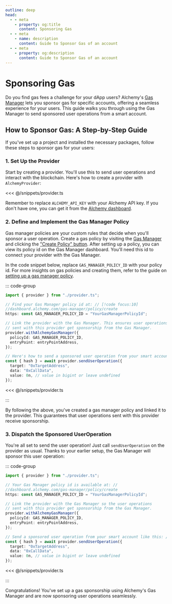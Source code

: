 ```yaml
---
outline: deep
head:
  - - meta
    - property: og:title
      content: Sponsoring Gas
  - - meta
    - name: description
      content: Guide to Sponsor Gas of an account
  - - meta
    - property: og:description
      content: Guide to Sponsor Gas of an account
---
```


# Sponsoring Gas

Do you find gas fees a challenge for your dApp users? Alchemy's [Gas Manager](https://dashboard.alchemy.com/gas-manager) lets you sponsor gas for specific accounts, offering a seamless experience for your users. This guide walks you through using the Gas Manager to send sponsored user operations from a smart account.

## How to Sponsor Gas: A Step-by-Step Guide

If you've set up a project and installed the necessary packages, follow these steps to sponsor gas for your users:

### 1. Set Up the Provider

Start by creating a provider. You'll use this to send user operations and interact with the blockchain. Here's how to create a provider with `AlchemyProvider`:

<<< @/snippets/provider.ts

Remember to replace `ALCHEMY_API_KEY` with your Alchemy API key. If you don't have one, you can get it from the [Alchemy dashboard](https://dashboard.alchemy.com/).

### 2. Define and Implement the Gas Manager Policy

Gas manager policies are your custom rules that decide when you'll sponsor a user operation. Create a gas policy by visiting the [Gas Manager](https://dashboard.alchemy.com/gas-manager) and clicking the ["Create Policy" button](https://dashboard.alchemy.com/gas-manager/policy/create). After setting up a policy, you can view its policy id on the Gas Manager dashboard. You'll need this id to connect your provider with the Gas Manager.

In the code snippet below, replace `GAS_MANAGER_POLICY_ID` with your policy id. For more insights on gas policies and creating them, refer to the guide on [setting up a gas manager policy](https://docs.alchemy.com/docs/setup-a-gas-manager-policy).

::: code-group

```ts [sponsor-gas.ts]
import { provider } from "./provider.ts";

// Find your Gas Manager policy id at: // [!code focus:10]
//dashboard.alchemy.com/gas-manager/policy/create
https: const GAS_MANAGER_POLICY_ID = "YourGasManagerPolicyId";

// Link the provider with the Gas Manager. This ensures user operations
// sent with this provider get sponsorship from the Gas Manager.
provider.withAlchemyGasManager({
  policyId: GAS_MANAGER_POLICY_ID,
  entryPoint: entryPointAddress,
});

// Here's how to send a sponsored user operation from your smart account:
const { hash } = await provider.sendUserOperation({
  target: "0xTargetAddress",
  data: "0xCallData",
  value: 0n, // value in bigint or leave undefined
});
```

<<< @/snippets/provider.ts

:::

By following the above, you've created a gas manager policy and linked it to the provider. This guarantees that user operations sent with this provider receive sponsorship.

### 3. Dispatch the Sponsored UserOperation

You're all set to send the user operation! Just call `sendUserOperation` on the provider as usual. Thanks to your earlier setup, the Gas Manager will sponsor this user operation:

::: code-group

```ts [sponsor-gas.ts]
import { provider } from "./provider.ts";

// Your Gas Manager policy id is available at: //
//dashboard.alchemy.com/gas-manager/policy/create
https: const GAS_MANAGER_POLICY_ID = "YourGasManagerPolicyId";

// Link the provider with the Gas Manager so the user operations
// sent with this provider get sponsorship from the Gas Manager.
provider.withAlchemyGasManager({
  policyId: GAS_MANAGER_POLICY_ID,
  entryPoint: entryPointAddress,
});

// Send a sponsored user operation from your smart account like this: // [!code focus:6]
const { hash } = await provider.sendUserOperation({
  target: "0xTargetAddress",
  data: "0xCallData",
  value: 0n, // value in bigint or leave undefined
});
```

<<< @/snippets/provider.ts

:::

Congratulations! You've set up a gas sponsorship using Alchemy's Gas Manager and are now sponsoring user operations seamlessly.
